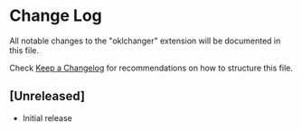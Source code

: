 # Change Log

All notable changes to the "oklchanger" extension will be documented in this file.

Check [Keep a Changelog](http://keepachangelog.com/) for recommendations on how to structure this file.

## [Unreleased]

- Initial release